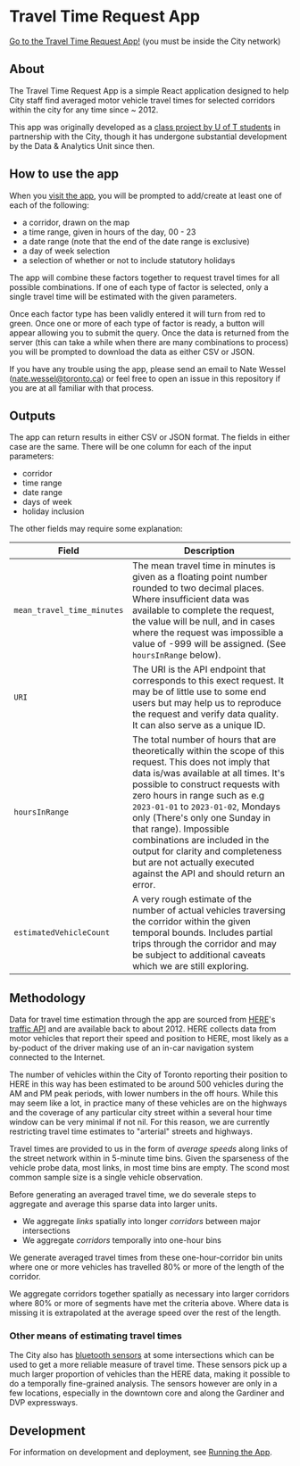 # Travel Time Request App

[Go to the Travel Time Request App!](https://trans-bdit.intra.prod-toronto.ca/traveltime-request/) (you must be inside the City network)

## About
The Travel Time Request App is a simple React application designed to help City staff find averaged motor vehicle travel times for selected corridors within the city for any time since ~ 2012.

This app was originally developed as a [class project by U of T students](https://www.youtube.com/watch?v=y6lnefduogo) in partnership with the City, though it has undergone substantial development by the Data & Analytics Unit since then. 

## How to use the app
When you [visit the app](https://trans-bdit.intra.prod-toronto.ca/traveltime-request/), you will be prompted to add/create at least one of each of the following:
* a corridor, drawn on the map
* a time range, given in hours of the day, 00 - 23
* a date range (note that the end of the date range is exclusive)
* a day of week selection
* a selection of whether or not to include statutory holidays 

The app will combine these factors together to request travel times for all possible combinations. If one of each type of factor is selected, only a single travel time will be estimated with the given parameters. 

Once each factor type has been validly entered it will turn from red to green. Once one or more of each type of factor is ready, a button will appear allowing you to submit the query. Once the data is returned from the server (this can take a while when there are many combinations to process) you will be prompted to download the data as either CSV or JSON.

If you have any trouble using the app, please send an email to Nate Wessel (nate.wessel@toronto.ca) or feel free to open an issue in this repository if you are at all familiar with that process.

## Outputs

The app can return results in either CSV or JSON format. The fields in either case are the same. There will be one column for each of the input parameters:
* corridor
* time range
* date range
* days of week
* holiday inclusion

The other fields may require some explanation:

| Field | Description | 
|----|----|
| `mean_travel_time_minutes` | The mean travel time in minutes is given as a floating point number rounded to two decimal places. Where insufficient data was available to complete the request, the value will be null, and in cases where the request was impossible a value of -999 will be assigned. (See `hoursInRange` below). |
| `URI` | The URI is the API endpoint that corresponds to this exect request. It may be of little use to some end users but may help us to reproduce the request and verify data quality. It can also serve as a unique ID. |
| `hoursInRange` | The total number of hours that are theoretically within the scope of this request. This does not imply that data is/was available at all times. It's possible to construct requests with zero hours in range such as e.g `2023-01-01` to `2023-01-02`, Mondays only (There's only one Sunday in that range). Impossible combinations are included in the output for clarity and completeness but are not actually executed against the API and should return an error. |
| `estimatedVehicleCount` | A very rough estimate of the number of actual vehicles traversing the corridor within the given temporal bounds. Includes partial trips through the corridor and may be subject to additional caveats which we are still exploring. |


## Methodology

Data for travel time estimation through the app are sourced from [HERE](https://github.com/CityofToronto/bdit_data-sources/tree/master/here)'s [traffic API](https://developer.here.com/documentation/traffic-api/api-reference.html) and are available back to about 2012. HERE collects data from motor vehicles that report their speed and position to HERE, most likely as a by-poduct of the driver making use of an in-car navigation system connected to the Internet.

The number of vehicles within the City of Toronto reporting their position to HERE in this way has been estimated to be around 500 vehicles during the AM and PM peak periods, with lower numbers in the off hours. While this may seem like a lot, in practice many of these vehicles are on the highways and the coverage of any particular city street within a several hour time window can be very minimal if not nil. For this reason, we are currently restricting travel time estimates to "arterial" streets and highways.  

Travel times are provided to us in the form of _average speeds_ along links of the street network within in 5-minute time bins. Given the sparseness of the vehicle probe data, most links, in most time bins are empty. The scond most common sample size is a single vehicle observation.

Before generating an averaged travel time, we do severale steps to aggregate and average this sparse data into larger units. 
* We aggregate _links_ spatially into longer _corridors_ between major intersections
* We aggregate _corridors_ temporally into one-hour bins

 We generate averaged travel times from these one-hour-corridor bin units where one or more vehicles has travelled 80% or more of the length of the corridor.

 We aggregate corridors together spatially as necessary into larger corridors where 80% or more of segments have met the criteria above. Where data is missing it is extrapolated at the average speed over the rest of the length.

### Other means of estimating travel times

The City also has [bluetooth sensors](https://github.com/CityofToronto/bdit_data-sources/blob/master/bluetooth/README.md) at some intersections which can be used to get a more reliable measure of travel time. These sensors pick up a much larger proportion of vehicles than the HERE data, making it possible to do a temporally fine-grained analysis. The sensors however are only in a few locations, especially in the downtown core and along the Gardiner and DVP expressways.  

## Development

For information on development and deployment, see [Running the App](./running-the-app.md).
